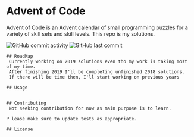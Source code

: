# Advent of Code 

Advent of Code is an Advent calendar of small programming puzzles for a variety of skill sets and skill levels. This repo is my solutions.

  ![GitHub commit activity](https://img.shields.io/github/commit-activity/m/Faremir/AoC)
  ![GitHub last commit](https://img.shields.io/github/last-commit/Faremir/AoC)

```
## RoadMap
 Currently working on 2019 solutions even tho my work is taking most of my time. 
 After finishing 2019 I'll be completing unfinished 2018 solutions. 
 If there will be time then, I'll start working on previous years

## Usage
 

## Contributing
 Not seeking contribution for now as main purpose is to learn. 

P lease make sure to update tests as appropriate.

## License
